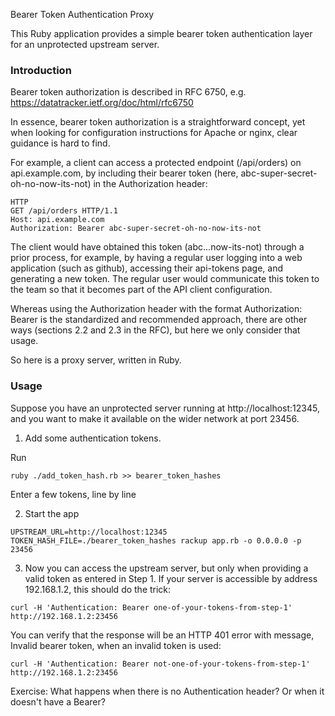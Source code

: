 Bearer Token Authentication Proxy

This Ruby application provides a simple bearer token authentication
layer for an unprotected upstream server.

### Introduction

Bearer token authorization is described in RFC 6750, e.g. https://datatracker.ietf.org/doc/html/rfc6750

In essence, bearer token authorization is a straightforward concept,
yet when looking for configuration instructions for Apache or nginx,
clear guidance is hard to find.

For example, a client can access a protected endpoint (/api/orders)
on api.example.com, by including their bearer token (here,
abc-super-secret-oh-no-now-its-not) in the Authorization header:


```
HTTP
GET /api/orders HTTP/1.1
Host: api.example.com
Authorization: Bearer abc-super-secret-oh-no-now-its-not
```

The client would have obtained this token (abc...now-its-not) through
a prior process, for example, by having a regular user logging into
a web application (such as github), accessing their api-tokens page,
and generating a new token. The regular user would communicate this token
to the team so that it becomes part of the API client configuration.

Whereas using the Authorization header with the format Authorization:
Bearer <token> is the standardized and recommended approach, there are
other ways (sections 2.2 and 2.3 in the RFC), but here we only consider that usage.

So here is a proxy server, written in Ruby.

### Usage

Suppose you have an unprotected server running at http://localhost:12345,
and you want to make it available on the wider network at port 23456.

1. Add some authentication tokens.

Run 

```
ruby ./add_token_hash.rb >> bearer_token_hashes
```

Enter a few tokens, line by line

2. Start the app

```
UPSTREAM_URL=http://localhost:12345 TOKEN_HASH_FILE=./bearer_token_hashes rackup app.rb -o 0.0.0.0 -p 23456
```

3. Now you can access the upstream server, but only when providing a valid token as entered in Step 1.
If your server is accessible by address 192.168.1.2, this should do the trick:

```
curl -H 'Authentication: Bearer one-of-your-tokens-from-step-1' http://192.168.1.2:23456
```

You can verify that the response will be an HTTP 401 error with message,
Invalid bearer token, when an invalid token is used:


```
curl -H 'Authentication: Bearer not-one-of-your-tokens-from-step-1' http://192.168.1.2:23456
```

Exercise: What happens when there is no Authentication header? Or when it doesn't have a Bearer?
